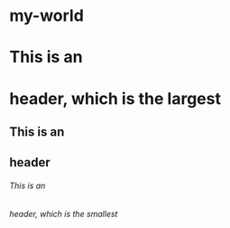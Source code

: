 # my-world
# This is an <h1> header, which is the largest
## This is an <h2> header
###### This is an <h6> header, which is the smallest
